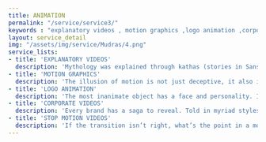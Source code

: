 ```yaml
---
title: ANIMATION
permalink: "/service/service3/"
keywords : "explanatory videos , motion graphics ,logo animation ,corporate videos ,STOP MOTION VIDEOS,"
layout: service_detail
img: "/assets/img/service/Mudras/4.png"
service_lists:
- title: 'EXPLANATORY VIDEOS'
  description: 'Mythology was explained through kathas (stories in Sanskrit). These were in various forms such as songs, dances, folk impressions and paintings. These are unrecorded, untold, unwritten histories passed on from one generation to the other. How did they survive through these centuries? That’s the beauty of human communication. It’s in the simplicity of explanation. To tell something is information lost, to explain something in a believable fashion is information gained. Our explanatory videos are made with a team of best art and sound engineers who know their characters and sets well to bring in the right cut. Having close contact with deliberation and explanation, we are making the communication strategy through videos more immersive. It is a new way of storytelling, told in a way no one has.'
- title: 'MOTION GRAPHICS'
  description: 'The illusion of motion is not just deceptive, it also is the most creative standard that meets the eye. Some might call it mirage or a natural occurrence, but nature has its own play with movement. To perfect the art of motion graphics, we take the best of tools and intellect from the motion pictures and other production formats. Our characters are hand made from repeated sketches, maquette, best gallery productions and repeatedly refined to meet the design core of your story. We tear apart all known restrictions in making motion an emotion. As we engage with a wide latitude to design what is a relevant context, graphics has better light, shadow, movement and action. Come and experience how a magnum opus is made and delivered to the big screen.'
- title: 'LOGO ANIMATION'
  description: 'The most inanimate object has a face and personality. It stems out of open discussion and debate. It must appeal to all generations and should hold its own. It should be a self-speaker without requiring any assistance. These are not just the characteristics of a logo, it is an identity. Animating that identity needs brains that understand the gravitas. These brains are called logo animation experts and we have them in full at Little Brahma. We render each move with care and caution, that way the charisma of the logo is not lost. Making the graphic interface so smooth, the logo stands out from the rest. Marking a presence with creative animation, logos are the new idols of the modern world.'
- title: 'CORPORATE VIDEOS'
  description: 'Every brand has a saga to reveal. Told in myriad styles, the saga becomes an epic over a period. It should be that way. To make one’s presence felt and revered commands respect and adoration. Showcasing that level of maturity needs the rights talents. We make your corporate video take the center stage. Armed with industry leading technical and production capabilities we are perfecting each shot and rendering it to large canvas size. It is the art of making it a perfect combination of structure and independence and requires a design thinking attitude in filmmaking which we hone constantly. The videos are getting sharper and smarter with each delivery, making the entire storyboard deserve its rightful standing ovation.'
- title: 'STOP MOTION VIDEOS'
  description: 'If the transition isn’t right, what’s the point in a movement making a grand entrance quips every choreographer. Artistic movements in dance is complete with expressions and these are best portrayed if the dancer has grace and exactness. Similar knowledge is required in stop motion videos. In every iteration, there needs to be a strong emphasis on creative flexibility. There should be symmetry and semblance. Bringing all these qualities is a rare feat. As we combine various artistic and technical disciplines to produce a stunning animation that beckons the first call in the award ceremony, we are making the red carpet more discernible. Your storyboard will be brought into life to the world’s eyes through our master craftsmen. It’s the curtain call for the grand applause.'
---
```


